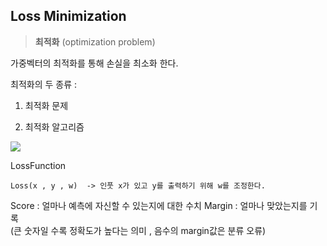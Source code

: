 ## Loss Minimization

> **최적화** 
> (optimization problem)

가중벡터의 최적화를 통해 손실을 최소화 한다.


최적화의 두 종류 :

1) 최적화 문제

2) 최적화 알고리즘


<img src=./image/LossFunction>

LossFunction
```
Loss(x , y , w)  -> 인풋 x가 있고 y를 출력하기 위해 w를 조정한다.
```

Score : 얼마나 예측에 자신할 수 있는지에 대한 수치
Margin : 얼마나 맞았는지를 기록		
(큰 숫자일 수록 정확도가 높다는 의미 , 음수의 margin값은 분류 오류)






<!--stackedit_data:
eyJoaXN0b3J5IjpbNzg0ODE1NTY0LC0xMzgwMzE0NDgwLDEzOT
Y4OTEzODldfQ==
-->